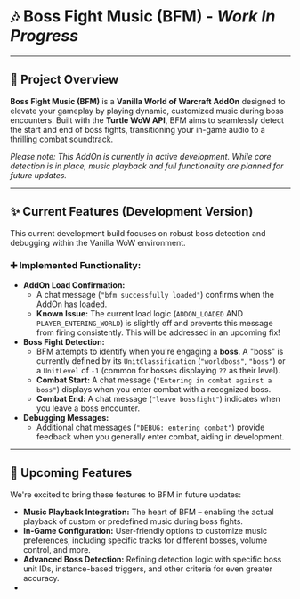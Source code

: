 # 🎶 Boss Fight Music (BFM) - *Work In Progress*

---

## 📜 Project Overview

**Boss Fight Music (BFM)** is a **Vanilla World of Warcraft AddOn** designed to elevate your gameplay by playing dynamic, customized music during boss encounters. Built with the **Turtle WoW API**, BFM aims to seamlessly detect the start and end of boss fights, transitioning your in-game audio to a thrilling combat soundtrack.

*Please note: This AddOn is currently in active development. While core detection is in place, music playback and full functionality are planned for future updates.*

---

## ✨ Current Features (Development Version)

This current development build focuses on robust boss detection and debugging within the Vanilla WoW environment.

### ➕ Implemented Functionality:

* **AddOn Load Confirmation:**
    * A chat message (`"bfm successfully loaded"`) confirms when the AddOn has loaded.
    * **Known Issue:** The current load logic (`ADDON_LOADED` AND `PLAYER_ENTERING_WORLD`) is slightly off and prevents this message from firing consistently. This will be addressed in an upcoming fix!
* **Boss Fight Detection:**
    * BFM attempts to identify when you're engaging a **boss**. A "boss" is currently defined by its `UnitClassification` (`"worldboss"`, `"boss"`) or a `UnitLevel` of `-1` (common for bosses displaying `??` as their level).
    * **Combat Start:** A chat message (`"Entering in combat against a boss"`) displays when you enter combat with a recognized boss.
    * **Combat End:** A chat message (`"leave bossfight"`) indicates when you leave a boss encounter.
* **Debugging Messages:**
    * Additional chat messages (`"DEBUG: entering combat"`) provide feedback when you generally enter combat, aiding in development.

---

## 🚀 Upcoming Features

We're excited to bring these features to BFM in future updates:

* **Music Playback Integration:** The heart of BFM – enabling the actual playback of custom or predefined music during boss fights.
* **In-Game Configuration:** User-friendly options to customize music preferences, including specific tracks for different bosses, volume control, and more.
* **Advanced Boss Detection:** Refining detection logic with specific boss unit IDs, instance-based triggers, and other criteria for even greater accuracy.
*
